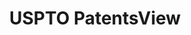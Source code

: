 ---
bigquery: https://console.cloud.google.com/bigquery?p=patents-public-data&d=patentsview&page=dataset
citation: Attribution should be given to PatentsView for use, distribution, or derivative
  works.
code: https://github.com/CSSIP-AIR/PatentsView-Code-Snippets/
contributors: USPTO
cost: None
description: 'PatentsView includes US patent data including raw data (summaries, applications,
  pregrant applications), disambugations of inventors and assignees, and inventor
  gender estimates.  Also foreign priority data, # of figures and sheets, and government
  interest statements.'
documentation: https://patentsview.org/query/builder-faqs
last_edit: Mon, 04 Apr 2022 19:02:57 GMT
location: https://patentsview.org/
maintained_by: USPTO
record_creation_timestamp: 12/2/2020 17:20:46
schema_fields: '[''role'', ''doc_type'', ''series_code'', ''level_three'', ''id'',
  ''publication_number'', ''ipc_version_indicator'', ''location_id'', ''disamb_assignee_id_20181127'',
  ''title'', ''subgroup_id'', ''_371_date'', ''subgroup'', ''disamb_assignee_id_20191008'',
  ''fname'', ''male'', ''lname'', ''latin_name'', ''field_title'', ''dependent'',
  ''sequence'', ''lawyer_id'', ''latlong'', ''level_one'', ''name_first'', ''filename'',
  ''action_date'', ''relkind'', ''variety'', ''main_group'', ''rawassignee_id'', ''group'',
  ''num_claims'', ''rawlocation_id'', ''f102_date'', ''longitude'', ''male_flag'',
  ''disamb_inventor_id_20191008'', ''name_last'', ''applicant_type'', ''disamb_inventor_id_20171226'',
  ''county'', ''doctype'', ''disamb_inventor_id_20170307'', ''group_id'', ''rule_47'',
  ''name'', ''sector_title'', ''exemplary'', ''state_fips'', ''text'', ''organization'',
  ''symbol_position'', ''latitude'', ''rawinventor_id'', ''disamb_inventor_id_20200929'',
  ''deceased'', ''section_id'', ''disamb_inventor_id_20200331'', ''designation'',
  ''disclaimer_date'', ''application_id'', ''abstract'', ''subclass'', ''disamb_assignee_id_20190312'',
  ''inventor_id'', ''state'', ''type'', ''disamb_inventor_id_20180528'', ''classification_level'',
  ''term_grant'', ''_102_date'', ''rel_id'', ''num'', ''attribution_status'', ''lapse_of_patent'',
  ''number'', ''field_id'', ''uuid'', ''disamb_inventor_id_20190820'', ''disamb_inventor_id_20190312'',
  ''disamb_assignee_id_20190820'', ''category'', ''classification_data_source'', ''withdrawn'',
  ''ipc_class'', ''disamb_assignee_id_20191231'', ''subcategory_id'', ''disamb_inventor_id_20181127'',
  ''disamb_inventor_id_20191231'', ''organization_id'', ''contract_award_number'',
  ''term_disclaimer'', ''country_transformed'', ''num_figures'', ''date'', ''reldocno'',
  ''mainclass_id'', ''patent_id'', ''subsection_id'', ''level_two'', ''classification_status'',
  ''disamb_assignee_id_20200331'', ''category_id'', ''f371_date'', ''section'', ''disamb_assignee_id_20200929'',
  ''disamb_inventor_id_20171003'', ''country'', ''classification_value'', ''assignee_id'',
  ''term_extension'', ''subclass_id'', ''num_sheets'', ''city'', ''kind'', ''status'',
  ''length'', ''disamb_inventor_id_20201229'', ''disamb_inventor_id_20200630'', ''disamb_inventor_id_20170808'',
  ''gi_statement'', ''disamb_assignee_id_20200630'', ''county_fips'', ''citation_id'']'
shortname: patentsview
tags:
- disambiguation
- United States
- gender
terms_of_use: Creative Commons Attribution 4.0 International License.
timeframe: 1963-1999
title: USPTO PatentsView
uuid: cf1780b1-e265-4e49-8d1d-83b9cfe0fd9a
---